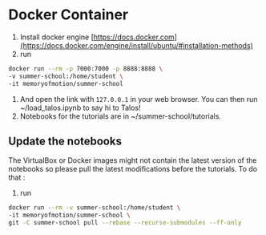 # Docker Container

1. Install docker engine [https://docs.docker.com](https://docs.docker.com/engine/install/ubuntu/#installation-methods) 
1. run
```bash
docker run --rm -p 7000:7000 -p 8888:8888 \
-v summer-school:/home/student \
-it memoryofmotion/summer-school
```
1. And open the link with `127.0.0.1` in your web browser. You can then run ~/load_talos.ipynb to say hi to Talos!
1. Notebooks for the tutorials are in ~/summer-school/tutorials.


## Update the notebooks

The VirtualBox or Docker images might not contain the latest version of the notebooks so please pull the latest modifications before the tutorials. To do that :
1. run
```bash
docker run --rm -v summer-school:/home/student \
-it memoryofmotion/summer-school \
git -C summer-school pull --rebase --recurse-submodules --ff-only
```
